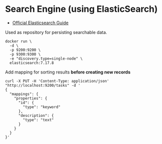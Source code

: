 # Search Engine (using ElasticSearch)

* [Official Elasticsearch Guide](https://www.elastic.co/guide/en/elasticsearch/reference/7.12/index.html)

Used as repository for persisting searchable data.

```
docker run \
  -d \
  -p 9200:9200 \
  -p 9300:9300 \
  -e "discovery.type=single-node" \
  elasticsearch:7.17.8
```

Add mapping for sorting results **before creating new records**

```
curl -X PUT -H 'Content-Type: application/json' "http://localhost:9200/tasks" -d '
{
  "mappings": {
    "properties": {
      "id": {
        "type": "keyword"
      },
      "description": {
        "type": "text"
      }
    }
  }
}'
```
